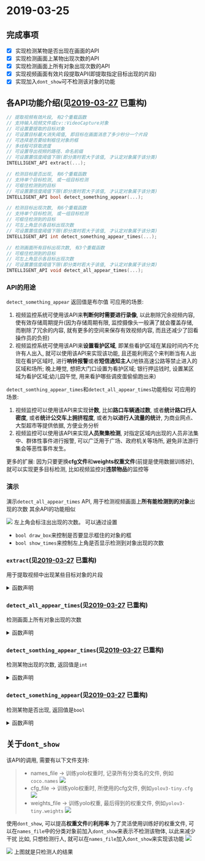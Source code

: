 # 2019-03-25
## 完成事项
- [X] 实现检测某物是否出现在画面的API
- [X] 实现检测画面上某物出现次数的API
- [X] 实现检测画面上所有对象出现次数的API
- [X] 实现视频画面有效片段提取API(即提取指定目标出现的片段)
- [X] 实现加入`dont_show`可不检测该对象的功能

## 各API功能介绍(见[2019-03-27](https://github.com/VonSdite/MonitoringVideoEffectiveExtraction/blob/master/ProgressDiary/2019-03-27.md) 已重构)
```C++
// 提取视频有效片段, 有2个重载函数
// 支持输入视频文件或cv::VideoCapture对象
// 可设置要提取的目标对象
// 可设置目标最大消失阈值, 即目标在画面消息了多少秒分一个片段
// 可选择是否要绘制框住对象的框
// 多线程可获取进度
// 可设置导出视频的路径、命名前缀
// 可设置置信度阈值下限(即分类时若大于该值, 才认定对象属于该分类)
INTELLIGENT_API extract(...);       

// 检测目标是否出现, 有6个重载函数
// 支持单个目标检测, 或一组目标检测
// 可框住检测到的目标
// 可设置置信度阈值下限(即分类时若大于该值, 才认定对象属于该分类)
INTELLIGENT_API bool detect_something_appear(...);

// 检测目标出现次数, 有6个重载函数
// 支持单个目标检测, 或一组目标检测
// 可框住检测到的目标
// 可左上角显示各目标出现次数
// 可设置置信度阈值下限(即分类时若大于该值, 才认定对象属于该分类)
INTELLIGENT_API int detect_something_appear_times(...);

// 检测画面所有目标出现次数, 有3个重载函数
// 可框住检测到的目标
// 可左上角显示各目标出现次数
// 可设置置信度阈值下限(即分类时若大于该值, 才认定对象属于该分类)
INTELLIGENT_API void detect_all_appear_times(...);
```

### API的用途
`detect_something_appear`
返回值是布尔值
可应用的场景:
1. 视频监控系统可使用该API来**判断何时需要进行录像**, 以此剔除冗余视频内容, 使有效存储周期提升(因为存储周期有限, 监控摄像头一般满了就会覆盖存储, 而剔除了冗余的内容, 就有更多的空间来保存有效视频内容, 而且还减少了回看操作员的负担)
2. 视频监控系统可使用该API来**设置看护区域**, 即某些看护区域在某段时间内不允许有人出入, 就可以使用该API来实现该功能, 且还能利用这个来判断当有人出现在看护区域时, 进行**响铃报警**或者**短信通知主人**(地铁高速公路等禁止进入的区域和场所; 晚上睡觉, 想把大门口设置为看护区域; 银行押运钱时, 设置某区域为看护区域;幼儿园午觉, 用来看护哪些调皮蛋偷偷跑出来)

`detect_somthing_appear_times`和`detect_all_appear_times`功能相似
可应用的场景:
1. 视频监控可以使用该API来实现**计数**, 比如**路口车辆通过数**, 或者**统计路口行人密度**, 或者**统计公交车上拥挤程度**, 或者为**以进行人流量的统计**, 为商业网点、大型超市等提供依据, 方便业务分析
2. 视频监控可以使用该API来实现**人员聚集检测**, 对指定区域内出现的人员非法集中、群体性事件进行报警, 可以广泛用于广场、政府机关等场所, 避免非法游行集会等恶性事件发生。

更多的扩展:
因为只要更换**cfg文件**和**weights权重文件**(前提是使用数据训练好), 就可以实现更多目标检测, 比如视频监控对**违禁物品**的监控等

### 演示
演示`detect_all_appear_times` API, 用于检测视频画面上**所有能检测到的对象**出现的次数
其余API的功能相似

![](ProgressImage/2019-03-25-14-15-55.gif)
左上角会标注出出现的次数。
可以通过设置
- `bool draw_box`来控制是否要显示框住的对象的框
- `bool show_times`来控制左上角是否显示检测到对象出现的次数

### `extract`(见[2019-03-27](https://github.com/VonSdite/MonitoringVideoEffectiveExtraction/blob/master/ProgressDiary/2019-03-27.md) 已重构)
用于提取视频中出现某些目标对象的片段

<details>
<summary>函数声明</summary>

```c++
/*
参数:
    cv::VideoCapture& cap:						视频捕获对象(请不要传摄像头的)
    std::vector<char *>& obj_to_extract:		需要提取的视频中所包含的目标组
    const char* save_path="./":					提取出来的视频保存的路径
    const char * prefix=NULL:					提取出来的视频命名的前缀
    int disappear_thresh=DISAPPEAR_THREASH:		所检测的目标最大消失的阈值, 秒为单位;比如设置为5,表示5秒内目标没出现, 则分一个片段
    bool draw_box=false:						是否需要绘制框住目标的框框
    float thresh=DEFAULT_THREASH:				置信度的下限(即分类时若大于该值, 才认定对象属于该分类)
    double* progress_rate=NULL:					提取的进度率, 多线程的时候可以拿这个来显示进度

返回值:
    bool:										表明提取是否成功
*/
INTELLIGENT_API bool extract(
    cv::VideoCapture& cap,
    std::vector<char *>& obj_to_extract,
    const char* save_path="./",
    const char * prefix=NULL,
    int disappear_thresh=DISAPPEAR_THREASH,
    bool draw_box=false,
    float thresh=DEFAULT_THREASH, 
    double* progress_rate=NULL
);

/*
参数:
    const char* names_file:						视频文件的路径
    std::vector<char *>& obj_to_extract:		需要提取的视频中所包含的目标组
    const char* save_path="./":					提取出来的视频保存的路径
    const char * prefix=NULL:					提取出来的视频命名的前缀
    int disappear_thresh=DISAPPEAR_THREASH:		所检测的目标最大消失的阈值, 秒为单位;比如设置为5,表示5秒内目标没出现, 则分一个片段
    bool draw_box=false:						是否需要绘制框住目标的框框
    float thresh=DEFAULT_THREASH:				置信度的下限(即分类时若大于该值, 才认定对象属于该分类)
    double* progress_rate=NULL:					提取的进度率, 多线程的时候可以拿这个来显示进度

返回值:
    bool:										表明提取是否成功
*/
INTELLIGENT_API bool extract(
    const char* names_file, 
    std::vector<char *>& obj_to_extract, 
    const char* save_path = "./", 
    const char * prefix = NULL, 
    int disappear_thresh=DISAPPEAR_THREASH, 
    bool draw_box = false,
    float thresh=DEFAULT_THREASH, 
    double* progress_rate=NULL
);
```

</details>

### `detect_all_appear_times`(见[2019-03-27](https://github.com/VonSdite/MonitoringVideoEffectiveExtraction/blob/master/ProgressDiary/2019-03-27.md) 已重构)
检测画面上所有对象出现的次数

<details>
<summary>函数声明</summary>

```c++
/*
参数:
    cv::Mat& mat:                       图片或者视频某帧的矩阵
    std::map<std::string, int>& in_map: 保存检测的对象出现次数的映射表
    bool draw_box=false:                是否绘制框住对象的框
    bool show_times=false:              是否显示检测对象的出现次数
    float thresh=DEFAULT_THREASH:       置信度的下限(即分类时若大于该值, 才认定对象属于该分类)

返回值:
    无返回值
*/
INTELLIGENT_API void detect_all_appear_times(
    cv::Mat& mat, 
    std::map<std::string, int>& in_map, 
    bool draw_box = false,
    bool show_times = false, 
    float thresh = DEFAULT_THREASH
);

/*
参数:
    image_t& img:                       image_t结构体
    std::map<std::string, int>& in_map: 保存检测的对象出现次数的映射表
    float thresh=DEFAULT_THREASH:       置信度的下限(即分类时若大于该值, 才认定对象属于该分类)

返回值:
    无返回值
*/
INTELLIGENT_API void detect_all_appear_times(
    image_t img, 
    std::map<std::string, int>& in_map, 
    float thresh = DEFAULT_THREASH
);

/*
参数:
    std::string image_filename:         图片名
    std::map<std::string, int>& in_map: 保存检测的对象出现次数的映射表
    float thresh=DEFAULT_THREASH:       置信度的下限(即分类时若大于该值, 才认定对象属于该分类)

返回值:
    无返回值
*/
INTELLIGENT_API void detect_all_appear_times(
    std::string image_filename, 
    std::map<std::string, int>& in_map, 
    float thresh = DEFAULT_THREASH
);
```
</details>


### `detect_somthing_appear_times`(见[2019-03-27](https://github.com/VonSdite/MonitoringVideoEffectiveExtraction/blob/master/ProgressDiary/2019-03-27.md) 已重构)
检测某物出现的次数, 返回值是`int`
<details>
<summary>函数声明</summary>

```c++
/*
参数:
    cv::Mat& mat:                   图片或者视频某帧的矩阵
    const char* something:          检测的对象
    bool draw_box=false:            是否绘制框住对象的框
    bool show_times=false:          是否显示检测对象的出现次数
    float thresh=DEFAULT_THREASH:   置信度的下限(即分类时若大于该值, 才认定对象属于该分类)

返回值:
    int:                            表明检测对象出现的次数
*/
INTELLIGENT_API int detect_something_appear_times(
    cv::Mat& mat, 
    const char* something, 
    bool draw_box = false, 
    bool show_times = false, 
    float thresh = DEFAULT_THREASH
);

/*
参数:
    image_t& img:                   image_t结构体
    const char* something:          检测的对象
    float thresh=DEFAULT_THREASH:   置信度的下限(即分类时若大于该值, 才认定对象属于该分类)

返回值:
    int:                            表明检测对象出现的次数
*/
INTELLIGENT_API int detect_something_appear_times(
    image_t& img, 
    const char* something, 
    float thresh = DEFAULT_THREASH
);

/*
参数:
    std::string image_filename:     图片名
    const char* something:          检测的对象
    float thresh=DEFAULT_THREASH:   置信度的下限(即分类时若大于该值, 才认定对象属于该分类)

返回值:
    int:                            表明检测对象出现的次数
*/
INTELLIGENT_API int detect_something_appear_times(
    std::string image_filename, 
    const char* something, 
    float thresh = DEFAULT_THREASH
);

/*
参数:
    cv::Mat& mat:						图片或者视频某帧的矩阵
    std::vector<char*>& something:		检测的一组对象
    std::map<std::string, int>& in_map: 记录检测对象出现的次数
    bool draw_box=false:				是否绘制框住对象的框
    bool show_times=false:				是否显示检测对象的出现次数
    float thresh=DEFAULT_THREASH:		置信度的下限(即分类时若大于该值, 才认定对象属于该分类)

返回值:
    无返回值
*/
INTELLIGENT_API void detect_something_appear_times(
    cv::Mat& mat,
    std::vector<char*>& something, 
    std::map<std::string, int>& in_map,
    bool draw_box = false,
    bool show_times = false,
    float thresh = DEFAULT_THREASH
);

/*
参数:
    image_t& img:                       image_t结构体
    std::vector<char*>& something:		检测的一组对象
    std::map<std::string, int>& in_map: 记录检测对象出现的次数
    float thresh=DEFAULT_THREASH:		置信度的下限(即分类时若大于该值, 才认定对象属于该分类)

返回值:
    无返回值
*/
INTELLIGENT_API void detect_something_appear_times(
    image_t& img,
    std::vector<char*>& something,
    std::map<std::string, int>& in_map,
    float thresh = DEFAULT_THREASH
);

/*
参数:
    std::string image_filename:	 	    图片名
    std::vector<char*>& something:		检测的一组对象
    std::map<std::string, int>& in_map: 记录检测对象出现的次数
    float thresh=DEFAULT_THREASH:		置信度的下限(即分类时若大于该值, 才认定对象属于该分类)

返回值:
    无返回值
*/
INTELLIGENT_API void detect_something_appear_times(
    std::string image_filename,
    std::vector<char*>& something,
    std::map<std::string, int>& in_map,
    float thresh = DEFAULT_THREASH
);
```

</details>

### `detect_something_appear`(见[2019-03-27](https://github.com/VonSdite/MonitoringVideoEffectiveExtraction/blob/master/ProgressDiary/2019-03-27.md) 已重构)
检测某物是否出现, 返回值是`bool`

<details>
<summary>函数声明</summary>

```c++
/*
参数:
    cv::Mat& mat:                   图片或者视频某帧的矩阵
    const char* something:          检测的对象
    bool draw_box=false:            是否绘制框住对象的框
    float thresh=DEFAULT_THREASH:   置信度的下限(即分类时若大于该值, 才认定对象属于该分类)

返回值:
    bool:                           表明检测对象是否出现
*/
INTELLIGENT_API bool detect_something_appear(
    cv::Mat& mat, 
    const char* something, 
    bool draw_box = false, 
    float thresh = DEFAULT_THREASH
);

/*
参数:
    image_t& img:                   image_t结构体
    const char* something:          检测的对象
    float thresh=DEFAULT_THREASH:   置信度的下限(即分类时若大于该值, 才认定对象属于该分类)

返回值:
    bool:                           表明检测对象是否出现
*/
INTELLIGENT_API bool detect_something_appear(
    image_t& img, 
    const char* something, 
    float thresh = DEFAULT_THREASH
);

/*
参数:
    std::string image_filename:     图片名
    const char* something:          检测的对象
    float thresh=DEFAULT_THREASH:   置信度的下限(即分类时若大于该值, 才认定对象属于该分类)

返回值:
    bool:                           表明检测对象是否出现
*/
INTELLIGENT_API bool detect_something_appear(
    std::string image_filename, 
    const char* something, 
    float thresh = DEFAULT_THREASH
);

/*
参数:
    cv::Mat& mat:                   图片或者视频某帧的矩阵
    std::vector<char*>& something:	检测的一组对象
    bool draw_box=false:            是否绘制框住对象的框
    float thresh=DEFAULT_THREASH:   置信度的下限(即分类时若大于该值, 才认定对象属于该分类)

返回值:
    bool:                           表明检测对象是否出现
*/
INTELLIGENT_API bool detect_something_appear(
    cv::Mat& mat,
    std::vector<char*>& something,
    bool draw_box = false,
    float thresh = DEFAULT_THREASH
);

/*
参数:
    image_t& img:                   image_t结构体
    std::vector<char*>& something:	检测的一组对象
    float thresh=DEFAULT_THREASH:   置信度的下限(即分类时若大于该值, 才认定对象属于该分类)

返回值:
    bool:                           表明检测对象是否出现
*/
INTELLIGENT_API bool detect_something_appear(
    image_t& img,
    std::vector<char*>& something,
    float thresh = DEFAULT_THREASH
);

/*
参数:
    std::string image_filename:     图片名
    std::vector<char*>& something:	检测的一组对象
    float thresh=DEFAULT_THREASH:   置信度的下限(即分类时若大于该值, 才认定对象属于该分类)

返回值:
    bool:                           表明检测对象是否出现
*/
INTELLIGENT_API bool detect_something_appear(
    std::string image_filename,
    std::vector<char*>& something,
    float thresh = DEFAULT_THREASH
);
```
</details>


## 关于`dont_show`
该API的调用, 需要有以下文件支持:
> - names_file -> 训练yolo权重时, 记录所有分类名的文件, 例如`coco.names`
![](ProgressImage/2019-03-25-14-23-19.png)
> - cfg_file -> 训练yolo权重时, 所使用的cfg文件, 例如`yolov3-tiny.cfg`
![](ProgressImage/2019-03-25-14-24-28.png)
> - weights_file -> 训练yolo权重, 最后得到的权重文件, 例如`yolov3-tiny.weights`
![](ProgressImage/2019-03-25-14-25-08.png)

使用`dont_show`, 可以提高**权重文件**的**利用率**
为了灵活使用训练好的权重文件, 可以在`names_file`中的分类对象前加入`dont_show`来表示不检测该物体, 以此来减少干扰
比如, 只想检测行人, 就可以在`names_file`加入`dont_show`来实现该功能
![](ProgressImage/2019-03-25-14-28-47.png)

![](ProgressImage/2019-03-25-14-29-55.gif)
上图就是只检测人的结果
